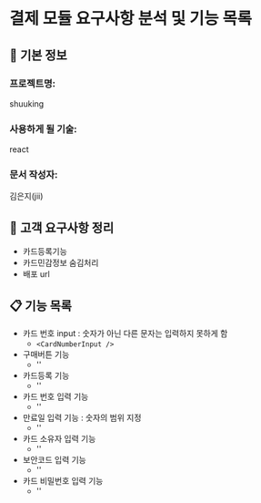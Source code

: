 # 결제 모듈 요구사항 분석 및 기능 목록

## 📌 기본 정보
### 프로젝트명: 
shuuking

### 사용하게 될 기술: 
react

### 문서 작성자: 
김은지(jii)

## 📝 고객 요구사항 정리
- 카드등록기능
- 카드민감정보 숨김처리
- 배포 url


## 📋 기능 목록
- 카드 번호 input : 숫자가 아닌 다른 문자는 입력하지 못하게 함
  - `<CardNumberInput />`
- 구매버튼 기능
   - '<BuyingButton/>'
- 카드등록 기능
   - '<CardRegister/>'
- 카드 번호 입력 기능
   - '<CardNumberInputField/>'
- 만료일 입력 기능 : 숫자의 범위 지정
   - '<ExpirationInput/>'
- 카드 소유자 입력 기능
   - '<CardOwnerInput>'
- 보안코드 입력 기능
   - '<SecureCodeInput/>'
- 카드 비밀번호 입력 기능
   - '<CardPasswordInput>'

